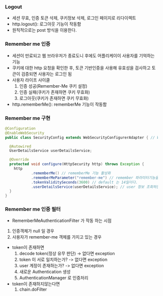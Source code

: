 ### Logout
- 세션 무효, 인증 토큰 삭제, 쿠키정보 삭제, 로그인 페이지로 리다이렉트
- http.logout(): 로그아웃 기능이 작동함
- 원칙적으로는 post 방식을 이용한다.

### Remember me 인증
- 세션이 만료되고 웹 브라우저가 종료도니 후에도 어플리케이이 사용자를 기억하는 기능
- 쿠키에 대한 http 요청을 확인한 후, 토큰 기반인증을 사용해 유효성을 검사하고 토큰이 검증되면 사용자는 로그인 됨
- 사용자 라이프 사이클
    1. 인증 성공(Remember-Me 쿠키 설정)
  2. 인증 실패(쿠키가 존재하면 쿠키 무효화)
  3. 로그아웃(쿠키가 존재하면 쿠키 무효화)
- http.rememberMe(): rememberMe 기능이 작동함

### Remember me 구현
```java
@Configuration
@EnableWebSecurity
public class SecurityConfig extends WebSecurityConfigurerAdapter { // WebSecurityConfigurerAdapter deprecated

  @Autowired
  UserDetailsService userDetailsService;

  @Override
  protected void configure(HttpSecurity http) throws Exception {
    http
            .rememberMe() // rememberMe 기능 활성화
            .rememberMeParameter("remember-me") // remember 파라미터기능을 설정할수있다.
            .tokenValiditySeconds(3600) // default 는 14일이다.
            .userDetailsService(userDetailsService); // user 정보 조회하는 기능처리
  }
}
```

### Remember me 인증 필터
-  RememberMeAuthenticationFilter 가 작동 하는 시점
  1. 인증객체가 null 일 경우
2. 사용자가 remember-me 객체를 가지고 있는 경우

- token이 존재하면
  1. decode token(정상 유무 판단) -> 없다면 exception
  2. token 이 서로 일치하는가? -> 없다면 exception
  3. user 계정이 존재하는가? -> 없다면 exception
  4. 새로운 Authentication 생성
  5. AuthenticationManager 로 인증처리
- token이 존재하지않는다면
  1. chain.doFilter
